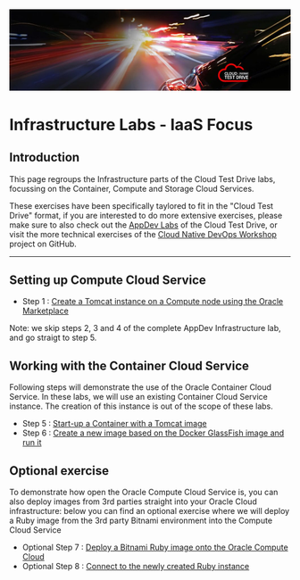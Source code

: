 ![](../common/images/customer.logo.png)
---
# Infrastructure Labs - IaaS Focus #

## Introduction ##

This page regroups the Infrastructure parts of the Cloud Test Drive labs, focussing on the Container, Compute and Storage Cloud Services.

These exercises have been specifically taylored to fit in the "Cloud Test Drive" format, if you are interested to do more extensive exercises, please make sure to also check out the [AppDev Labs](https://github.com/CloudTestDrive/EventLabs/blob/master/AppDev/README.md) of the Cloud Test Drive, or visit the more technical exercises of the [Cloud Native DevOps Workshop](https://github.com/oracle/cloud-native-devops-workshop) project on GitHub.

----

## Setting up Compute Cloud Service ##
+ Step 1 : [Create a Tomcat instance on a Compute node using the Oracle Marketplace](../AppDev/bitnami/tomcat.md)

Note: we skip steps 2, 3 and 4 of the complete AppDev Infrastructure lab, and go straigt to step 5.

## Working with the Container Cloud Service ##
Following steps will demonstrate the use of the Oracle Container Cloud Service.  In these labs, we will use an existing Container Cloud Service instance.  The creation of this instance is out of the scope of these labs.
- Step 5 : [Start-up a Container with a Tomcat image](../AppDev/container/tomcat_deploy.md)
- Step 6 : [Create a new image based on the Docker GlassFish image and run it](../AppDev/container/glassfish_import.md)

## Optional exercise ##
To demonstrate how open the Oracle Compute Cloud Service is, you can also deploy images from 3rd parties straight into your Oracle Cloud infrastructure: below you can find an optional exercise where we will deploy a Ruby image from the 3rd party Bitnami environment into the Compute Cloud Service
+ Optional Step 7 : [Deploy a Bitnami Ruby image onto the Oracle Compute Cloud](../AppDev/bitnami/create_account.md)
+ Optional Step 8 : [Connect to the newly created Ruby instance](../AppDev/bitnami/connect.md)

